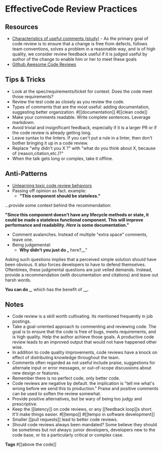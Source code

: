 # EffectiveCode Review Practices

## Resources

- [Characteristics of useful comments (study)](https://www.michaelagreiler.com/wp-content/uploads/2019/02/Characteristics-Of-Useful-Comments.pdf) - As the primary goal of code review is to ensure that a
  change is free from defects, follows team conventions, solves
  a problem in a reasonable way, and is of high quality, we
  consider review feedback useful if it is judged useful by author
  of the change to enable him or her to meet these goals
- [Github Awesome Code Reviews](https://github.com/joho/awesome-code-review)

## Tips & Tricks

- Look at the spec/requirements/ticket for context. Does the code meet those requirements?
- Review the test code as closely as you review the code.
- Types of comments that are the most useful: adding documentation, suggesting better organization. #[[documentation]] #[[clean code]]
- Make your comments readable. Write complete sentences. Leverage markdown.
- Avoid trivial and insignificant feedback, especially if it is a larger PR or if the code review is already getting long.
- Leave syntax to the linters. If you can't put a rule in a linter, then don't bother bringing it up in a code review.
- Replace "why didn't you X ?" with "what do you think about X, because of (reason,citation,etc.)?"
- When the talk gets long or complex, take it offline.

## Anti-Patterns

- [Unlearning toxic code review behaviors](https://medium.com/@sandya.sankarram/unlearning-toxic-behaviors-in-a-code-review-culture-b7c295452a3c)
- Passing off opinion as fact. example:
  - **"This component should be stateless."**

…provide some context behind the recommendation:

**"Since this component doesn’t have any lifecycle methods or state, it could be made a stateless functional component. This will improve performance and readability. _Here_ is some documentation."**

- Comment avalanches. Instead of multiple "extra space" comments, leave one.
- Being judgemental:
  - **Why didn’t you just do \_** here?\_\_”

Asking such questions implies that a perceived simple solution should have been obvious. It also forces developers to have to defend themselves.
Oftentimes, these judgmental questions are just veiled demands. Instead, provide a recommendation (with documentation and citations) and leave out harsh words.

**You can do \_**, which has the benefit of \_**\_.**

## Notes

- Code review is a skill worth cultivating. Its mentioned frequently in job postings.
- Take a goal-oriented approach to commenting and reviewing code. The goal is to ensure that the code is free of bugs, meets requirements, and is high quality. Help the author achieve those goals. A productive code review leads to an improved output that would not have happened other wise.
- In addition to code quality improvements, code reviews have a knock on effect of distributing knowledge throughout the team.
- Comments often regarded as not useful include praise, suggestions for alternate input or error messages, or out-of-scope discussions about new design or features.
- Remember there is no perfect code, only better code.
- Code reviews are negative by default. the implication is "tell me what's wrong before we send this to production." Praise and positive comments can be used to soften the review somewhat.
- Provide positive alternatives, but be wary of being too judgy and prescriptive.
- Keep the [[latency]] on code reviews, or any [[feedback loop]]s short. It'll make things easier. #[[tempo]] #[[tempo in software development]]
- Smaller [[pull requests]] lead to better code reviews.
- Should code reviews always been mandated? Some believe they should be sometimes but not always: junior developers, developers new to the code base, or its a particularly critical or complex case.

**Tags** #[[above the code]]
